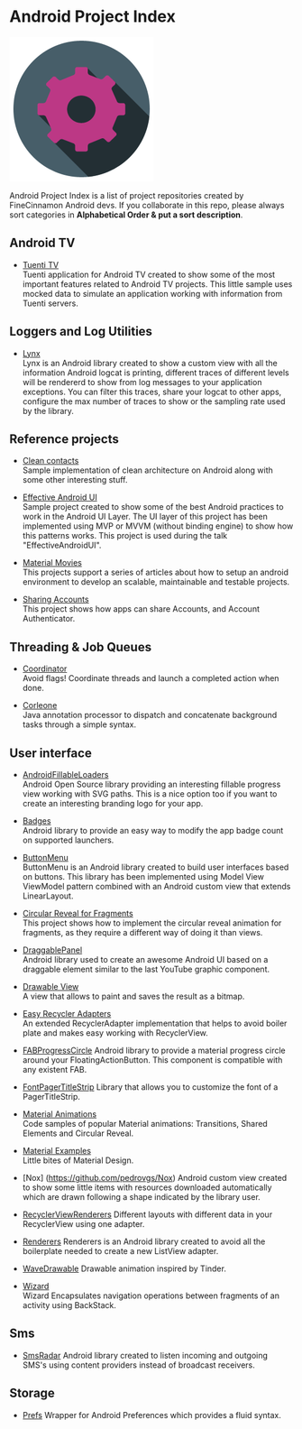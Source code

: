 Android Project Index
=====================
![Project index image](/art/settings.png)

Android Project Index is a list of project repositories created by FineCinnamon Android devs.
If you collaborate in this repo, please always sort categories in **Alphabetical Order & put a sort description**.

Android TV
----------
* [Tuenti TV](https://github.com/pedrovgs/TuentiTV)  
  Tuenti application for Android TV created to show some of the most important features related to Android TV projects. This little sample uses mocked data to simulate an application working with information from Tuenti servers.

Loggers and Log Utilities
-------------------------
* [Lynx](https://github.com/pedrovgs/Lynx)  
  Lynx is an Android library created to show a custom view with all the information Android logcat is printing, different traces of different levels will be rendererd to show from log messages to your application exceptions. You can filter this traces, share your logcat to other apps, configure the max number of traces to show or the sampling rate used by the library.


Reference projects
------------------
* [Clean contacts](https://github.com/PaNaVTEC/Clean-Contacts)  
  Sample implementation of clean architecture on Android along with some other interesting stuff.

* [Effective Android UI](https://github.com/pedrovgs/EffectiveAndroidUI)  
  Sample project created to show some of the best Android practices to work in the Android UI Layer. The UI layer of this project has been implemented using MVP or MVVM (without binding engine) to show how this patterns works. This project is used during the talk "EffectiveAndroidUI". 

* [Material Movies](https://github.com/saulmm/Material-Movies)  
  This projects support a series of articles about how to setup an android environment to develop an scalable, maintainable and testable projects.

* [Sharing Accounts](https://github.com/alorma/SharingAccounts)  
  This project shows how apps can share Accounts, and Account Authenticator.

Threading & Job Queues
----------------------
* [Coordinator](https://github.com/PaNaVTEC/Coordinator-java)  
  Avoid flags! Coordinate threads and launch a completed action when done.

* [Corleone](https://github.com/JorgeCastilloPrz/Corleone)  
  Java annotation processor to dispatch and concatenate background tasks through a simple syntax.

User interface
-------------- 
* [AndroidFillableLoaders](https://github.com/JorgeCastilloPrz/AndroidFillableLoaders/)  
  Android Open Source library providing an interesting fillable progress view working with SVG paths. This is a nice option too if you want to create an interesting branding logo for your app.

* [Badges](https://github.com/arturogutierrez/Badges)  
  Android library to provide an easy way to modify the app badge count on supported launchers.

* [ButtonMenu](https://github.com/tuenti/ButtonMenu)  
  ButtonMenu is an Android library created to build user interfaces based on buttons. This library has been implemented using Model View ViewModel pattern combined with an Android custom view that extends LinearLayout.

* [Circular Reveal for Fragments](https://github.com/ferdy182/Android-CircularRevealFragment)  
  This project shows how to implement the circular reveal animation for fragments, as they require a different way of doing it than views.

* [DraggablePanel](https://github.com/pedrovgs/DraggablePanel)  
  Android library used to create an awesome Android UI based on a draggable element similar to the last YouTube graphic component. 

* [Drawable View](https://github.com/PaNaVTEC/DrawableView)  
  A view that allows to paint and saves the result as a bitmap.

* [Easy Recycler Adapters](https://github.com/cmc00022/easyrecycleradapters)  
  An extended RecyclerAdapter implementation that helps to avoid boiler plate and makes easy working with RecyclerView.

* [FABProgressCircle](https://github.com/JorgeCastilloPrz/FABProgressCircle)
  Android library to provide a material progress circle around your FloatingActionButton. This component is compatible with any existent FAB.

* [FontPagerTitleStrip](https://github.com/Alexrs95/FontPagerTitleStrip)
  Library that allows you to customize the font of a PagerTitleStrip.

* [Material Animations](https://github.com/lgvalle/Material-Animations)  
  Code samples of popular Material animations: Transitions, Shared Elements and Circular Reveal.

* [Material Examples](https://github.com/saulmm/Android-Material-Examples)  
  Little bites of Material Design.

* [Nox] (https://github.com/pedrovgs/Nox)
  Android custom view created to show some little items with resources downloaded automatically which are drawn following a shape indicated by the library user.

* [RecyclerViewRenderers](https://github.com/Alexrs95/RecyclerViewRenderers)
  Different layouts with different data in your RecyclerView using one adapter.

* [Renderers](https://github.com/pedrovgs/Renderers)
  Renderers is an Android library created to avoid all the boilerplate needed to create a new ListView adapter.

* [WaveDrawable](https://github.com/Alexrs95/WaveDrawable)
  Drawable animation inspired by Tinder.

* [Wizard](https://github.com/PaNaVTEC/Wizard)  
  Wizard Encapsulates navigation operations between fragments of an activity using BackStack.

Sms
---
* [SmsRadar](https://github.com/tuenti/SmsRadar)
  Android library created to listen incoming and outgoing SMS's using content providers instead of broadcast receivers.

Storage
-------
* [Prefs](https://github.com/Alexrs95/Prefs)
  Wrapper for Android Preferences which provides a fluid syntax.

